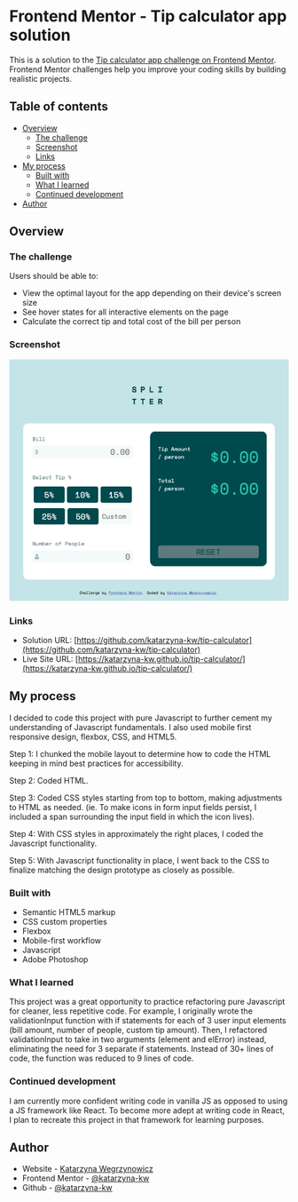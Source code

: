 # Frontend Mentor - Tip calculator app solution

This is a solution to the [Tip calculator app challenge on Frontend Mentor](https://www.frontendmentor.io/challenges/tip-calculator-app-ugJNGbJUX). Frontend Mentor challenges help you improve your coding skills by building realistic projects.

## Table of contents

- [Overview](#overview)
  - [The challenge](#the-challenge)
  - [Screenshot](#screenshot)
  - [Links](#links)
- [My process](#my-process)
  - [Built with](#built-with)
  - [What I learned](#what-i-learned)
  - [Continued development](#continued-development)
- [Author](#author)

## Overview

### The challenge

Users should be able to:

- View the optimal layout for the app depending on their device's screen size
- See hover states for all interactive elements on the page
- Calculate the correct tip and total cost of the bill per person

### Screenshot

![](./images/tip-calculator.png)

### Links

- Solution URL: [https://github.com/katarzyna-kw/tip-calculator](https://github.com/katarzyna-kw/tip-calculator)
- Live Site URL: [https://katarzyna-kw.github.io/tip-calculator/](https://katarzyna-kw.github.io/tip-calculator/)

## My process
I decided to code this project with pure Javascript to further cement my understanding of Javascript fundamentals. I also used mobile first responsive design, flexbox, CSS, and HTML5.

Step 1: I chunked the mobile layout to determine how to code the HTML keeping in mind best practices for accessibility.

Step 2: Coded HTML.

Step 3: Coded CSS styles starting from top to bottom, making adjustments to HTML as needed. (ie. To make icons in form input fields persist, I included a span surrounding the input field in which the icon lives).

Step 4: With CSS styles in approximately the right places, I coded the Javascript functionality. 

Step 5: With Javascript functionality in place, I went back to the CSS to  finalize matching the design prototype as closely as possible.

### Built with

- Semantic HTML5 markup
- CSS custom properties
- Flexbox
- Mobile-first workflow
- Javascript
- Adobe Photoshop


### What I learned

This project was a great opportunity to practice refactoring pure Javascript for cleaner, less repetitive code. For example, I originally wrote the validationInput function with if statements for each of 3 user input elements (bill amount, number of people, custom tip amount). Then, I refactored validationInput to take in two arguments (element and elError) instead, eliminating the need for 3 separate if statements. Instead of 30+ lines of code, the function was reduced to 9 lines of code.


### Continued development

I am currently more confident writing code in vanilla JS as opposed to using a JS framework like React. To become more adept at writing code in React, I plan to recreate this project in that framework for learning purposes.


## Author

- Website - [Katarzyna Wegrzynowicz](https://katarzyna-kw.github.io/portfolio-website/)
- Frontend Mentor - [@katarzyna-kw](https://www.frontendmentor.io/profile/katarzyna-kw)
- Github - [@katarzyna-kw](https://github.com/katarzyna-kw)